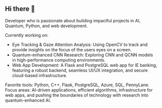 ## Hi there 👋

<!--
**apayne185/apayne185** is a ✨ _special_ ✨ repository because its `README.md` (this file) appears on your GitHub profile.

Here are some ideas to get you started:

- 🔭 I’m currently working on ...
- 🌱 I’m currently learning ...
- 👯 I’m looking to collaborate on ...
- 🤔 I’m looking for help with ...
- 💬 Ask me about ...
- 📫 How to reach me: ...
- 😄 Pronouns: ...
- ⚡ Fun fact: ...
-->

Developer who is passionate about building impactful projects in AI, Quantum, Python, and web development.

Currently working on:

* Eye Tracking & Gaze Attention Analysis: Using OpenCV to track and provide insights on the focus of the users eyes on a screen.
* Quantum-enhanced CNN Research: Exploring CNN and QCNN models in high-performance computing environments.
* Web App Development: A Flask and PostgreSQL web app for IE banking, featuring a robust backend, seamless UI/UX integration, and secure cloud-based infrastructure. 

  
Favorite tools: Python, C++, Flask, PostgreSQL, Azure, SQL, PennyLane.
Focus areas: AI-driven applications, efficient algorithms, infrastructure for web apps, and pushing the boundaries of technology with research into quantum-enhanced AI.
